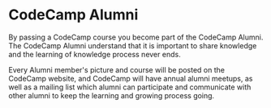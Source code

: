 # CodeCamp Alumni

By passing a CodeCamp course you become part of the CodeCamp Alumni.  
The CodeCamp Alumni understand that it is important to share knowledge 
and the learning of knowledge process never ends.  

Every Alumni member's picture and course will be posted on the CodeCamp 
website, and CodeCamp will have annual alumni meetups, as well as a 
mailing list which alumni can participate and communicate with other alumni 
to keep the learning and growing process going.

